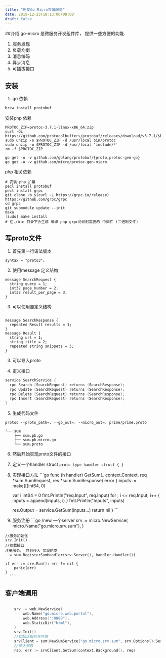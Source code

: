 ```yaml
---
title: "用使Go Micro写微服务"
date: 2019-12-25T18:13:06+08:00
draft: false
---
```



##介绍
go-micro 是微服务开发组件库， 提供一些方便的功能.
1. 服务发现
2. 负载均衡
3. 消息编码
4. 异步消息
5. 可插拔接口


## 安装

1. go 依赖

```go
brew install protobuf
```

安装php 依赖
```
PROTOC_ZIP=protoc-3.7.1-linux-x86_64.zip
curl -OL https://github.com/protocolbuffers/protobuf/releases/download/v3.7.1/$PROTOC_ZIP
sudo unzip -o $PROTOC_ZIP -d /usr/local bin/protoc
sudo unzip -o $PROTOC_ZIP -d /usr/local 'include/*'
rm -f $PROTOC_ZIP
```


```
go get -u -v github.com/golang/protobuf/{proto,protoc-gen-go}
go get -u -v github.com/micro/protoc-gen-micro
```

php 相关依赖
```
# 安装 php 扩展
pecl install protobuf
pecl install grpc
git clone -b $(curl -L https://grpc.io/release) https://github.com/grpc/grpc
cd grpc
git submodule update --init
make
[sudo] make install
# 在./bin 目录下会生成 编译 php grpc协议时需要的 中间件 (二进制文件)
```

## 写proto文件


1. 首先第一行语法版本 

```
syntax = "proto3";
```

2. 使用message 定义结构  
```
message SearchRequest {
  string query = 1;
  int32 page_number = 2;
  int32 result_per_page = 3;
} 
```

3. 可以使用自定义结构

```

message SearchResponse {
  repeated Result results = 1;
}
message Result {
  string url = 1;
  string title = 2;
  repeated string snippets = 3;
}
```

3. 可以导入proto


4. 定义接口
```go
service SearchService {
  rpc Search (SearchRequest) returns (SearchResponse);
  rpc Update (SearchRequest) returns (SearchResponse);
  rpc Delete (SearchRequest) returns (SearchResponse);
  rpc Insert (SearchRequest) returns (SearchResponse);
}
```


5. 生成代码文件


```
protoc --proto_path=. --go_out=. --micro_out=. prime/prime.proto
```

```
└── sum
    ├── sum.pb.go
    ├── sum.pb.micro.go
    └── sum.proto
```

6. 然后开始实现proto文件的接口
  1. 定义一个handler struct 
    ```proto
      type handler struct {
      }
    ```
  2. 实现接口方法
    ```go
	func (h handler) GetSum(_ context.Context, req *sum.SumRequest, res *sum.SumResponse) error {
		inputs := make([]int64, 0)

		var i int64 = 0
		fmt.Println("req.Input", req.Input)
		for ; i <= req.Input; i++ {
			inputs = append(inputs, i)
		}
		fmt.Println("inputs", inputs)

		res.Output = service.GetSum(inputs...)
		return nil
	}
    ```

  3. 服务注册
    ```go
	/new 一个server
    	srv := micro.NewService(
		micro.Name("go.micro.srv.sum"),
	)

	//服务初始化
	srv.Init()
	//挂载接口
	注册服务， 并且传入 实现的类
	_ = sum.RegisterSumHandler(srv.Server(), handler.Handler())

	if err := srv.Run(); err != nil {
		panic(err)
	}
      ```
  

## 客户端调用

```go

	srv := web.NewService(
		web.Name("go.micro.web.portal"),
		web.Address(":8888"),
		web.StaticDir("html"),
	)
	srv.Init()
	//初始话服务客户端
	srvClient = sum.NewSumService("go.micro.srv.sum", srv.Options().Service.Client())
	//传入参数
	rsp, err := srvClient.GetSum(context.Background(), req)
```
